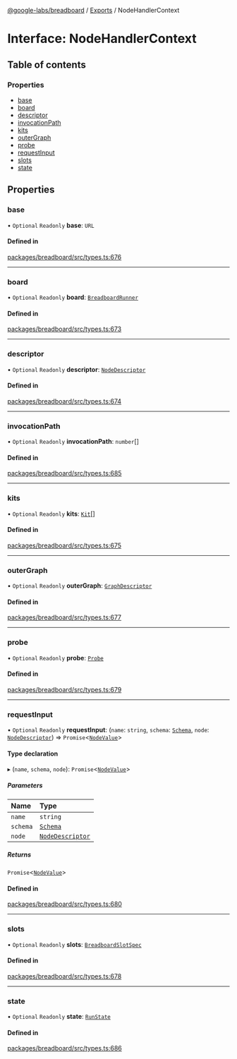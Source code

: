 [@google-labs/breadboard](../README.md) / [Exports](../modules.md) / NodeHandlerContext

# Interface: NodeHandlerContext

## Table of contents

### Properties

- [base](NodeHandlerContext.md#base)
- [board](NodeHandlerContext.md#board)
- [descriptor](NodeHandlerContext.md#descriptor)
- [invocationPath](NodeHandlerContext.md#invocationpath)
- [kits](NodeHandlerContext.md#kits)
- [outerGraph](NodeHandlerContext.md#outergraph)
- [probe](NodeHandlerContext.md#probe)
- [requestInput](NodeHandlerContext.md#requestinput)
- [slots](NodeHandlerContext.md#slots)
- [state](NodeHandlerContext.md#state)

## Properties

### base

• `Optional` `Readonly` **base**: `URL`

#### Defined in

[packages/breadboard/src/types.ts:676](https://github.com/breadboard-ai/breadboard/blob/4af8d5b0/packages/breadboard/src/types.ts#L676)

___

### board

• `Optional` `Readonly` **board**: [`BreadboardRunner`](BreadboardRunner.md)

#### Defined in

[packages/breadboard/src/types.ts:673](https://github.com/breadboard-ai/breadboard/blob/4af8d5b0/packages/breadboard/src/types.ts#L673)

___

### descriptor

• `Optional` `Readonly` **descriptor**: [`NodeDescriptor`](../modules.md#nodedescriptor)

#### Defined in

[packages/breadboard/src/types.ts:674](https://github.com/breadboard-ai/breadboard/blob/4af8d5b0/packages/breadboard/src/types.ts#L674)

___

### invocationPath

• `Optional` `Readonly` **invocationPath**: `number`[]

#### Defined in

[packages/breadboard/src/types.ts:685](https://github.com/breadboard-ai/breadboard/blob/4af8d5b0/packages/breadboard/src/types.ts#L685)

___

### kits

• `Optional` `Readonly` **kits**: [`Kit`](Kit.md)[]

#### Defined in

[packages/breadboard/src/types.ts:675](https://github.com/breadboard-ai/breadboard/blob/4af8d5b0/packages/breadboard/src/types.ts#L675)

___

### outerGraph

• `Optional` `Readonly` **outerGraph**: [`GraphDescriptor`](../modules.md#graphdescriptor)

#### Defined in

[packages/breadboard/src/types.ts:677](https://github.com/breadboard-ai/breadboard/blob/4af8d5b0/packages/breadboard/src/types.ts#L677)

___

### probe

• `Optional` `Readonly` **probe**: [`Probe`](Probe.md)

#### Defined in

[packages/breadboard/src/types.ts:679](https://github.com/breadboard-ai/breadboard/blob/4af8d5b0/packages/breadboard/src/types.ts#L679)

___

### requestInput

• `Optional` `Readonly` **requestInput**: (`name`: `string`, `schema`: [`Schema`](../modules.md#schema), `node`: [`NodeDescriptor`](../modules.md#nodedescriptor)) => `Promise`\<[`NodeValue`](../modules.md#nodevalue)\>

#### Type declaration

▸ (`name`, `schema`, `node`): `Promise`\<[`NodeValue`](../modules.md#nodevalue)\>

##### Parameters

| Name | Type |
| :------ | :------ |
| `name` | `string` |
| `schema` | [`Schema`](../modules.md#schema) |
| `node` | [`NodeDescriptor`](../modules.md#nodedescriptor) |

##### Returns

`Promise`\<[`NodeValue`](../modules.md#nodevalue)\>

#### Defined in

[packages/breadboard/src/types.ts:680](https://github.com/breadboard-ai/breadboard/blob/4af8d5b0/packages/breadboard/src/types.ts#L680)

___

### slots

• `Optional` `Readonly` **slots**: [`BreadboardSlotSpec`](../modules.md#breadboardslotspec)

#### Defined in

[packages/breadboard/src/types.ts:678](https://github.com/breadboard-ai/breadboard/blob/4af8d5b0/packages/breadboard/src/types.ts#L678)

___

### state

• `Optional` `Readonly` **state**: [`RunState`](../modules.md#runstate)

#### Defined in

[packages/breadboard/src/types.ts:686](https://github.com/breadboard-ai/breadboard/blob/4af8d5b0/packages/breadboard/src/types.ts#L686)
